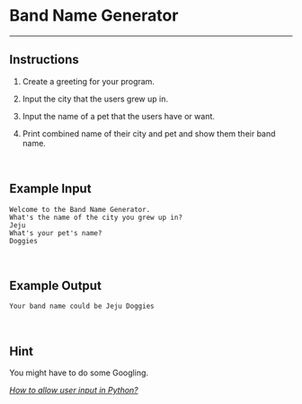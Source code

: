 # Band Name Generator

<hr />

## Instructions
1. Create a greeting for your program.

2. Input the city that the users grew up in.

3. Input the name of a pet that the users have or want.

4. Print combined name of their city and pet and show them their band name.

<br />

## Example Input
```
Welcome to the Band Name Generator.
What's the name of the city you grew up in?
Jeju
What's your pet's name?
Doggies
```

<br />

## Example Output
```
Your band name could be Jeju Doggies
```

<br />

## Hint
You might have to do some Googling.

*[How to allow user input in Python?](https://docs.python.org/3/library/functions.html#input)*